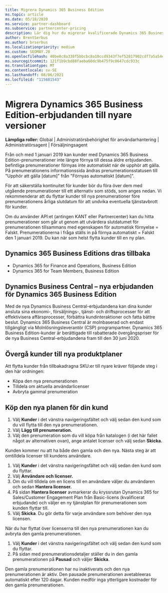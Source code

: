 ```yaml
---
title: Migrera Dynamics 365 Business Edition
ms.topic: article
ms.date: 05/18/2020
ms.service: partner-dashboard
ms.subservice: partnercenter-pricing
description: Lär dig hur du migrerar kvalificerade Dynamics 365 Business Edition-erbjudanden till nyare versioner innan de upphör att gälla.
author: BrentSerbus
ms.author: brserbus
ms.localizationpriority: medium
ms.custom: SEOMAY.20
ms.openlocfilehash: 40be8c8a338f5bbcbc8a10ccd9343f7ef52817902cdf7a5a54e8631a2d2c8b4b
ms.sourcegitcommit: 121f1b9cbd88faeba60dc9b475f9c0647cdc933c
ms.translationtype: MT
ms.contentlocale: sv-SE
ms.lasthandoff: 08/06/2021
ms.locfileid: "115681543"
---
```

# <a name="migrate-dynamics-365-business-edition-offers-to-newer-versions"></a>Migrera Dynamics 365 Business Edition-erbjudanden till nyare versioner

**Lämpliga roller:** Global | Administratörsbehörighet för användarhantering | Administratörsagent | Försäljningsagent

Från och med 1 januari 2019 kan kunder med Dynamics 365 Business Edition-prenumerationer inte längre förnya till dessa äldre erbjudanden. befintliga prenumerationer förnyas inte automatiskt när de upphör att gälla. På prenumerationens informationssida ändras prenumerationsstatusen till "Upphör att gälla [datum]" från "Förnyas automatiskt [datum]".

För att säkerställa kontinuitet för kunder bör du föra över dem med utgående prenumerationer till ett alternativ som stöds, som anges nedan. Vi rekommenderar att du flyttar kunder till nya prenumerationer före prenumerationens årliga slutdatum för att undvika eventuella tjänstavbrott för kunder.

Om du använder API:et (antingen KANT eller Partnercenter) kan du hitta prenumerationer som går ut genom att utvärdera slutdatumet för prenumerationen tillsammans med egenskapen för automatisk förnyelse = Falskt. Prenumerationerna i fråga ställs in på förnya automatiskt = Falskt den 1 januari 2019. Du kan när som helst flytta kunder till en ny plan. 

## <a name="the-dynamics-365-business-editions-being-retired"></a>Dynamics 365 Business Editions dras tillbaka

- Dynamics 365 for Finance and Operations, Business Edition
- Dynamics 365 for Team Members, Business Edition

## <a name="dynamics-business-central---the-dynamics-365-business-edition-new-offers"></a>Dynamics Business Central – nya erbjudanden för Dynamics 365 Business Edition

Med de nya Dynamics Business Central-erbjudandena kan dina kunder ansluta sina ekonomi-, försäljnings-, tjänst- och driftsprocesser för att effektivisera affärsprocesser, förbättra kundinteraktioner och fatta bättre beslut. Dynamics 365 Business Central är molnbaserad och endast tillgängligt via Molnlösningsleverantör (CSP) programpartner.
Dynamics 365 Business Edition-kunder är berättigade till rabatterade övergångspriser för de nya Business Central-erbjudandena fram till den 30 juni 2020.

## <a name="transition-customers-to-new-product-plans"></a>Övergå kunder till nya produktplaner

 Att flytta kunder från tillbakadragna SKU:er till nyare kräver följande steg i den här ordningen:

- Köpa den nya prenumerationen
- Tilldela om aktuella användarlicenser
- Avbryta gammal prenumeration

## <a name="purchase-the-new-plan-for-your-customer"></a>Köp den nya planen för din kund

1. Välj **Kunder** i det vänstra navigeringsfältet och välj sedan den kund som du vill flytta till den nya prenumerationen.
2. Välj **Lägg till prenumeration.**
3. Välj den prenumeration som du vill köpa från katalogen (i det här fallet något av alternativen ovan), ange antalet licenser och välj sedan **Skicka.** 

Kunden kommer nu att ha både den gamla och den nya. Nästa steg är att omtilldela licenser till kundens användare.

1. Välj **Kunder** i det vänstra navigeringsfältet och välj sedan den kund som du flyttar.
2. Välj **Användare och licenser.**
3. Om du vill tilldela om en licens till en användare väljer du användaren och sedan **Hantera licenser.** 
4. På sidan **Hantera licenser** avmarkerar du kryssrutan Dynamics 365 for Sales/Customer Engagement Plan från Basic-licens (kvalificerat erbjudande) och väljer en ny tjänstplan för prenumerationen som kunden flyttar till. 
5. Välj **Skicka**. Du gör detta för varje användare som behöver den nya licensen. 

När du har flyttat över licenserna till den nya prenumerationen kan du avbryta den gamla prenumerationen. 

1. Välj **Kunder** i det vänstra navigeringsfältet och välj sedan den kund som du flyttar.
2. På sidan med prenumerationsdetaljer ställer du in den gamla prenumerationen på **Pausad** och väljer **Skicka**.

Den gamla prenumerationen har nu inaktiverats och den nya prenumerationen är aktiv. Den pausade prenumerationen avetableeras automatiskt efter 120 dagar. Kunden medför inga ytterligare kostnader för den gamla prenumerationen.
